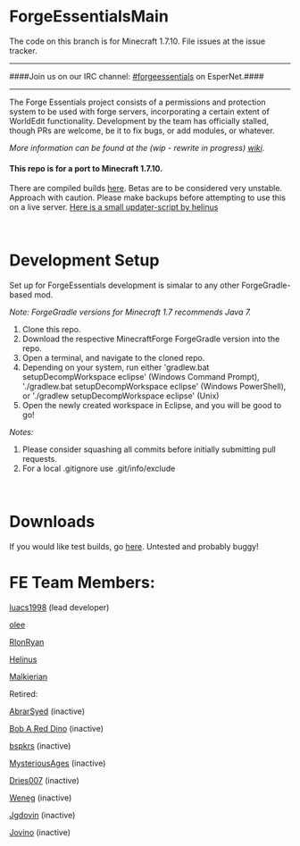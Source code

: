 ForgeEssentialsMain
===================

The code on this branch is for Minecraft 1.7.10. File issues at the issue tracker.

*******************
####Join us on our IRC channel: [#forgeessentials](http://webchat.esper.net/?channels=forgeessentials&prompt=1) on EsperNet.####

*******************

The Forge Essentials project consists of a permissions and protection system to be used with forge servers, incorporating a certain extent of WorldEdit functionality. Development by the team has officially stalled, though PRs are welcome, be it to fix bugs, or add modules, or whatever.

*More information can be found at the (wip - rewrite in progress) [wiki](https://github.com/ForgeEssentials/ForgeEssentialsMain/wiki).*

#### This repo is for a port to Minecraft 1.7.10.
There are compiled builds [here](http://198.23.242.205:8080/job/ForgeEssentials/).
Betas are to be considered very unstable. Approach with caution. Please make backups before attempting to use this on a live server. [Here is a small updater-script by helinus](https://github.com/helinus/FE-updater)

<br>

Development Setup
=================
Set up for ForgeEssentials development is simalar to any other ForgeGradle-based mod.

*Note: ForgeGradle versions for Minecraft 1.7 recommends Java 7.*

1. Clone this repo.
2. Download the respective MinecraftForge ForgeGradle version into the repo.
3. Open a terminal, and navigate to the cloned repo.
4. Depending on your system, run either 'gradlew.bat setupDecompWorkspace eclipse' (Windows Command Prompt), './gradlew.bat setupDecompWorkspace eclipse' (Windows PowerShell), or './gradlew setupDecompWorkspace eclipse' (Unix)
5. Open the newly created workspace in Eclipse, and you will be good to go!

*Notes:*
1. Please consider squashing all commits before initially submitting pull requests.
2. For a local .gitignore use .git/info/exclude

<br>

Downloads
=========

If you would like test builds, go [here](http://198.23.242.205:8080/job/ForgeEssentials/). Untested and probably buggy!

FE Team Members:
================
<a href="https://github.com/luacs1998">luacs1998</a> (lead developer)

<a href="https://github.com/olee">olee</a>

<a href="https://github.com/RlonRyan">RlonRyan</a>

<a href="https://github.com/helinus">Helinus</a>

<a href="https://github.com/Malkierian">Malkierian</a>

Retired:

<a href="https://github.com/AbrarSyed">AbrarSyed</a>  (inactive)

<a href="https://github.com/Bob-A-Red-Dino">Bob A Red Dino</a>  (inactive)

<a href="https://github.com/bspkrs">bspkrs</a> (inactive)

<a href="https://github.com/MysteriousAges">MysteriousAges</a> (inactive)

<a href="https://github.com/dries007">Dries007</a> (inactive)

<a href="https://github.com/Weneg">Weneg</a> (inactive)

<a href="https://github.com/Jgdovin">Jgdovin</a>  (inactive)

<a href="https://github.com/jovino">Jovino</a> (inactive)
